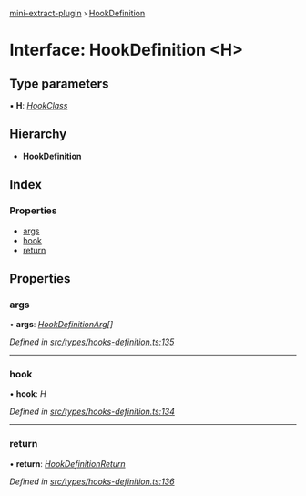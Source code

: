 [mini-extract-plugin](../README.md) › [HookDefinition](hookdefinition.md)

# Interface: HookDefinition <**H**>

## Type parameters

▪ **H**: *[HookClass](../README.md#hookclass)*

## Hierarchy

* **HookDefinition**

## Index

### Properties

* [args](hookdefinition.md#args)
* [hook](hookdefinition.md#hook)
* [return](hookdefinition.md#return)

## Properties

###  args

• **args**: *[HookDefinitionArg](hookdefinitionarg.md)[]*

*Defined in [src/types/hooks-definition.ts:135](https://github.com/JuroOravec/mini-extract-plugin/blob/9e394f3/src/types/hooks-definition.ts#L135)*

___

###  hook

• **hook**: *H*

*Defined in [src/types/hooks-definition.ts:134](https://github.com/JuroOravec/mini-extract-plugin/blob/9e394f3/src/types/hooks-definition.ts#L134)*

___

###  return

• **return**: *[HookDefinitionReturn](hookdefinitionreturn.md)*

*Defined in [src/types/hooks-definition.ts:136](https://github.com/JuroOravec/mini-extract-plugin/blob/9e394f3/src/types/hooks-definition.ts#L136)*
